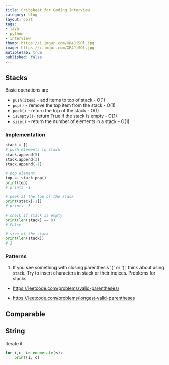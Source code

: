 ```yaml
---
title: Cribsheet for Coding Interview
category: blog
layout: post
tags:
- java
- python
- interview
thumb: https://i.imgur.com/XR4JjSOl.jpg
image: https://i.imgur.com/XR4JjSOl.jpg
mutipleTab: true
published: false
---
```


## Stacks

Basic operations are

* `push(item)` - add items to top of stack - O(1)
* `pop()` - remove the top item from the stack - O(1)
* `peek()` - return the top of the stack - O(1)
* `isEmpty()`- return True if the stack is empty - O(1) 
* `size()` - return the number of elements in a stack - O(1)

### Implementation 

```python
stack = []
# push elements to stack 
stack.append(5)
stack.append(3)
stack.append(-1)

# pop element
top =- stack.pop() 
print(top)  
# prints -1

# peek at the top of the stack 
print(stack[-1]) 
# prints  3

# check if stack is empty
print(len(stack) == 0)
# False

# size of the stack 
print(len(stack))
# 2
```
 
### Patterns

1. If you see something with closing parenthesis '(' or ')', think about using `stack`. Try to insert characters in stack or their indices. Problems for stacks

* https://leetcode.com/problems/valid-parentheses/

* https://leetcode.com/problems/longest-valid-parentheses

## Comparable

## String

Iterate it

```python
for i,c  in enumerate(s):
    print(i, c)
```
 